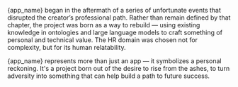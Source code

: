{app_name} began in the aftermath of a series of unfortunate events that disrupted the creator’s professional path. Rather than remain defined by that chapter, the project was born as a way to rebuild — using existing knowledge in ontologies and large language models to craft something of personal and technical value. The HR domain was chosen not for complexity, but for its human relatability.

{app_name} represents more than just an app — it symbolizes a personal reckoning. It's a project born out of the desire to rise from the ashes, to turn adversity into something that can help build a path to future success.